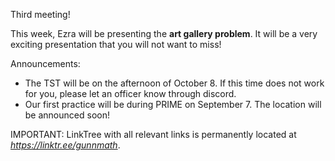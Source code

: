 Third meeting!

This week, Ezra will be presenting the **art gallery problem**. It will be a very exciting presentation that you will not want to miss!

Announcements: 
 - The TST will be on the afternoon of October 8. If this time does not work for you, please let an officer know through discord.
 - Our first practice will be during PRIME on September 7. The location will be announced soon!

IMPORTANT: LinkTree with all relevant links is permanently located at *https://linktr.ee/gunnmath*.
